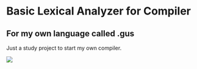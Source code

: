 # Basic Lexical Analyzer for Compiler

## For my own language called .gus

Just a study project to start my own compiler.

<img src="lexical-analyzer/automata drawing.png"></img>
